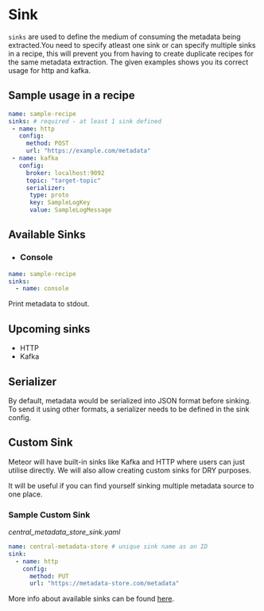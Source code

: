 # Sink

`sinks` are used to define the medium of consuming the metadata being extracted.You need to specify atleast one sink or can specify multiple sinks in a recipe, this will prevent you from having to create duplicate recipes for the same metadata extraction. The given examples shows you its correct usage for http and kafka.

## Sample usage in a recipe

```yaml
name: sample-recipe
sinks: # required - at least 1 sink defined
 - name: http
   config:
     method: POST
     url: "https://example.com/metadata"
 - name: kafka
   config:
     broker: localhost:9092
     topic: "target-topic"
     serializer:
      type: proto
      key: SampleLogKey
      value: SampleLogMessage
```

## Available Sinks

* ### Console

```yaml
name: sample-recipe
sinks:
  - name: console
```

Print metadata to stdout.

## Upcoming sinks

- HTTP
- Kafka

## Serializer

By default, metadata would be serialized into JSON format before sinking. To send it using other formats, a serializer needs to be defined in the sink config.

## Custom Sink

Meteor will have built-in sinks like Kafka and HTTP where users can just utilise directly. We will also allow creating custom sinks for DRY purposes.

It will be useful if you can find yourself sinking multiple metadata source to one place.

### Sample Custom Sink

*central_metadata_store_sink.yaml*

```yaml
name: central-metadata-store # unique sink name as an ID
sink:
  - name: http
    config:
      method: PUT
      url: "https://metadata-store.com/metadata"
```

More info about available sinks can be found [here](../reference/sinks.md).
